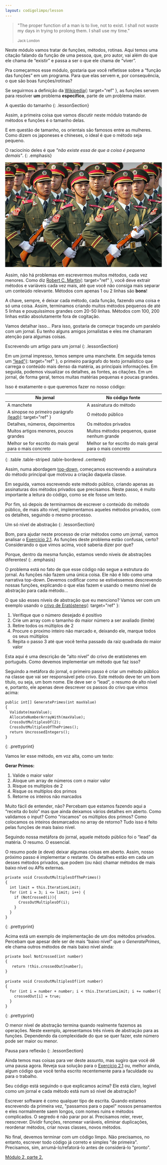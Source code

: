 ```yaml
---
layout: codigolimpo/lesson
---
```


<div class="lessonHeader" style="background-image: url('/static/codigolimpo/header2.jpg')">
  <blockquote>
    <p>"The proper function of a man is to live, not to exist. I shall not waste my days in trying to prolong them. I shall use my time."</p>
    <small>Jack London</small>
  </blockquote>
</div>

Neste módulo vamos tratar de funções, métodos, rotinas. Aqui temos uma citação falando da função de uma pessoa, que, pro autor, vai além do que ele chama de “existir” e passa a ser o que ele chama de “viver”.

Pra começarmos esse módulo, gostaria que você refletisse sobre a “função das funções” em um programa. Para que elas servem e, por consequência, o que são boas funções/rotinas?

Se seguirmos a definição da [Wikipedia](http://pt.wikipedia.org/wiki/Sub-rotina){: target="ref" }, as funções servem para resolver **um** problema **específico**, parte de um problema maior.

A questão do tamanho
{: .lessonSection}

Assim, a primeira coisa que vamos discutir neste módulo tratando de métodos e funções é o tamanho delas.

E em questão de tamanho, os orientais são famosos entre as mulheres. Como dizem os japoneses e chineses, o ideal é que o método seja pequeno.

O raciocínio deles é que *"não existe essa de que a coisa é pequena demais"*.
{: .emphasis}

<img src="/static/codigolimpo/chineses.jpg" class="img-responsive center-block" alt="Soldados chineses" />

Assim, não há problemas em escrevermos muitos métodos, cada vez menores. Como diz [Robert C. Martin](http://en.wikipedia.org/wiki/Robert_Cecil_Martin){: target="ref" }, você deve extrair métodos e variáveis cada vez mais, até que você não consiga mais separar um conteúdo relevante. Métodos com apenas 1 ou 2 linhas são **bons**!

A chave, sempre, é deixar cada método, cada função, fazendo uma coisa e só uma coisa. Assim, terminamos criando muitos métodos pequenos de até 5 linhas e pouquíssimos grandes com 20-50 linhas. Métodos com 100, 200 linhas estão absolutamente fora de cogitação.

Vamos detalhar isso... Para isso, gostaria de começar traçando um paralelo com um jornal. Eu tenho alguns amigos jornalistas e eles me chamaram atenção para algumas coisas.

Escrevendo um artigo para um jornal
{: .lessonSection}

Em um jornal impresso, temos sempre uma manchete. Em seguida temos um [“lead”](http://pt.wikipedia.org/wiki/Lead){: target="ref" }, o primeiro parágrafo do texto jornalístico que carrega o conteúdo mais denso da matéria, as principais informações. Em seguida, podemos visualizar os detalhes, as fontes, as citações. Em um jornal, de forma geral, temos muitas matérias pequenas e poucas grandes.

Isso é exatamente o que queremos fazer no nosso código:

| No jornal | No código fonte |
|-----|-----|
| A manchete | A assinatura do método |
| A sinopse no primeiro parágrafo [(lead)](http://pt.wikipedia.org/wiki/Lead){: target="ref" } | O método público |
| Detalhes, números, depoimentos | Os métodos privados |
| Muitos artigos menores, poucos grandes | Muitos métodos pequenos, quase nenhum grande |
| Melhor se for escrito do mais geral para o mais concreto | Melhor se for escrito do mais geral para o mais concreto |
{: .table .table-striped .table-bordered .centered}

Assim, numa abordagem [top-down](http://en.wikipedia.org/wiki/Top-down_and_bottom-up_design), começamos escrevendo a assinatura do método principal que motivou a criação daquela classe.

Em seguida, vamos escrevendo este método público, criando apenas as assinaturas dos métodos privados que precisamos. Neste passo, é muito importante a leitura do código, como se ele fosse um texto.

Por fim, só depois de terminarmos de escrever o conteúdo do método público, de mais alto nível, implementamos aqueles métodos privados, com os detalhes, seguindo o mesmo processo.

Um só nível de abstração
{: .lessonSection}

Bom, para ajudar neste processo de criar métodos como um jornal, vamos analisar o [Exercício 2.1](assessment2.html). As funções deste problema estão confusas, certo? Considerando o que vimos acima, você saberia dizer por que?

Porque, dentro da mesma função, estamos vendo níveis de abstrações diferentes!
{: .emphasis}

O problema está no fato de que esse código não segue a estrutura do jornal. As funções não fazem uma única coisa. Ele não é lido como uma narrativa top-down. Devemos codificar como se estivéssemos descrevendo nossas funções, explicando o que elas fazem e usando o mesmo nível de abstração para cada método...

O que são esses níveis de abstração que eu menciono? Vamos ver com um exemplo usando o [crivo de Eratóstenes](http://pt.wikipedia.org/wiki/Crivo_de_Erat%C3%B3stenes){: target="ref" }:

  1. Verifique que o número desejado é positivo
  1. Crie um array com o tamanho do maior número a ser avaliado (limite)
  1. Retire todos os múltiplos de 2
  1. Procure o proximo inteiro não marcado e, deixando ele, marque todos os seus múltiplos
  1. Repita o passo 3 até que você tenha passado da raiz quadrada do maior valor

Esta aqui é uma descrição de “alto nível” do crivo de eratóstenes em português. Como devemos implementar um método que faz isso?

Seguindo a metáfora do jornal, o primeiro passo é criar um método público na classe que vai ser responsável pelo crivo. Este método deve ter um bom título, ou seja, um bom nome. Ele deve ser o “lead”, o resumo de alto nível e, portanto, ele apenas deve descrever os passos do crivo que vimos acima:

~~~~~~
public int[] GeneratePrimes(int maxValue)
{
  Validate(maxValue);
  AllocateNumberArrayWith(maxValue);
  CrossOutMultiplesOf(2);
  CrossOutMultiplesOfThePrimes();                
  return UncrossedIntegers();
}
~~~~~~
{: .prettyprint}

Vamos ler esse método, em voz alta, como um texto:

**Gerar Primos:**

  1. Valide o maior valor
  1. Aloque um array de números com o maior valor
  1. Risque os multiplos de 2
  1. Risque os multiplos dos primos
  1. Retorne os inteiros não marcados

Muito fácil de entender, não? Percebam que estamos fazendo aqui a “receita do bolo” mas que ainda deixamos vários detalhes em aberto. Como validamos o input? Como "riscamos" os múltiplos dos primos? Como colocamos os inteiros desmarcados no array de retorno? Tudo isso é feito pelas funções de mais baixo nível.

Seguindo nossa metáfora do jornal, aquele método público foi o “lead” da matéria. O resumo. O essencial.

O resumo pode (e deve) deixar algumas coisas em aberto. Assim, nosso próximo passo é implementar o restante. Os detalhes estão em cada um desses métodos privados, que podem (ou não) chamar métodos de mais baixo nível ou APIs externas.

~~~~~~
private void CrossOutMultiplesOfThePrimes()
{
  int limit = this.IterationLimit;
  for (int i = 3; i <= limit; i++) {
    if (NotCrossed(i)){
      CrossOutMultiplesOf(i);
    }
  }
}
~~~~~~
{: .prettyprint}

Acima está um exemplo de implementação de um dos métodos privados. Percebam que apesar dele ser de mais “baixo nível” que o *GeneratePrimes*, ele chama outros métodos de mais baixo nível ainda:

~~~~~~
private bool NotCrossed(int number)
{
   return !this.crossedOut[number];
}

private void CrossOutMultiplesOf(int number)
{
  for (int i = number + number; i < this.IterationLimit; i += number){
    crossedOut[i] = true;
  }
}
~~~~~~
{: .prettyprint}

O menor nível de abstração termina quando realmente fazemos as operações. Neste exemplo, apresentamos três níveis de abstração para as funções. Dependendo da complexidade do que se quer fazer, este número pode ser maior ou menor.

Pausa para reflexão
{: .lessonSection}

Ainda temos mas coisas para ver deste assunto, mas sugiro que você dê uma pausa agora. Reveja sua solução para o [Exercício 2.1](assessment2.html) ou, melhor ainda, algum código que você tenha escrito recentemente para a faculdade ou para o trabalho.

Seu código está seguindo o que explicamos acima? Ele está claro, legível como um jornal e cada método está num só nível de abstração?

Escrever software é como qualquer tipo de escrita. Quando estamos escrevendo da primeira vez, "passamos para o papel" nossos pensamentos e eles normalmente saem longos, com nomes ruins e métodos complicados. O segredo é não parar por aí. Precisamos reler, rever, reescrever. Dividir funções, renomear variáveis, eliminar duplicações, reordenar métodos, criar novas classes, novos métodos.

No final, devemos terminar com um código limpo. Não precisamos, no entanto, escrever todo código já correto e simples "de primeira". Precisamos, sim, arrumá-lo/refatorá-lo antes de considerá-lo "pronto".

<a href="class2-2.html" class="btn btn-green btn-block spaced">Módulo 2, parte 2.</a>
